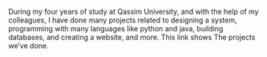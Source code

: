During my four years of study at Qassim University, and with the help of my colleagues, I have done many projects related to designing a system, programming with many languages like python and java, building databases, and creating a website, and more. This link shows The projects we’ve done.
